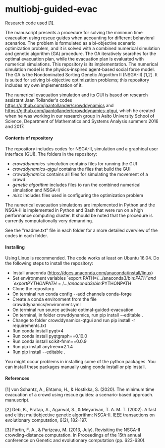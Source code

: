 # multiobj-guided-evac

Research code used [1].

The manuscript presents a procedure for solving the minimum time evacuation using rescue guides when accounting for different behavioral scenarios. The problem is formulated as a bi-objective scenario optimization problem, and it is solved with a combined numerical simulation and genetic algorithm (GA) procedure. The GA iteratively searches for the optimal evacuation plan, while the evacuation plan is evaluated with numerical simulations. This repository is its implementation. The numerical simulation model is the physics-inspired agent-based social force model. The GA is the Nondominated Sorting Genetic Algorithm II (NSGA-II) [1,2]. It is suited for solving bi-objective optimization problems; this repository includes my own implementation of it.

The numerical evacuation simulation and its GUI is based on research assistant Jaan Tollander's codes https://github.com/jaantollander/crowddynamics and https://github.com/jaantollander/crowddynamics-qtgui, which he created when he was working in our research group in Aalto University School of Science, Department of Mathematics and Systems Analysis summers 2016 and 2017.


<h4>Contents of repository</h4>

The repository includes codes for NSGA-II, simulation and a graphical user interface (GUI). The folders in the repository:

* *crowddynamics-simulation* contains files for running the GUI
* *crowddynamics-qtgui* contains the files that build the GUI
* *crowddynamics* contains all files for simulating the movement of a crowd
* *genetic algorithm* includes files to run the combined numerical simulation and NSGA-II
* *misc* includes files used in configuring the optimization problem

The numerical evacuation simulations are implemented in Python and the NSGA-II is implemented in Python and Bash that were run on a high performance computing cluster. It should be noted that the procedure is currently computationally very demanding.

See the "readme.txt" file in each folder for a more detailed overview of the codes in each folder.


<h4>Installing</h4>

Using Linux is recommended. The code works at least on Ubuntu 16.04. Do the following steps to install the repository:

* Install anaconda (https://docs.anaconda.com/anaconda/install/linux)
* Set environment variables ´export PATH=/.../anaconda3/bin:$PATH´ and ´export PYTHONPATH=/.../anaconda3/bin:$PYTHONPATH´
* Clone the repository
* On terminal run conda config --add channels conda-forge
* Create a conda environment from the file crowddynamics/environment.yml
* On terminal run source activate optimal-guided-evacuation
* On terminal, in folder crowddynamics, run pip install --editable .
* Change to folder crowddynamics-qtgui and run pip install -r requirements.txt
* Run conda install pyqt=4
* Run conda install pyqtgraph==0.10.0
* Run conda install scikit-fmm==0.0.9
* Run pip install anytree==2.1.4
* Run pip install --editable .

You might occur problems in installing some of the python packages. You can install these packages manually using conda install or pip install.


<h4>References</h4>

[1] von Schantz, A., Ehtamo, H., & Hostikka, S. (2020). The minimum time evacuation of a crowd using rescue guides: a scenario-based approach. manuscript.

[2] Deb, K., Pratap, A., Agarwal, S., & Meyarivan, T. A. M. T. (2002). A fast and elitist multiobjective genetic algorithm: NSGA-II. IEEE transactions on evolutionary computation, 6(2), 182-197.

[3] Fortin, F. A., & Parizeau, M. (2013, July). Revisiting the NSGA-II crowding-distance computation. In Proceedings of the 15th annual conference on Genetic and evolutionary computation (pp. 623-630).
